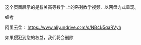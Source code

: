 
这个页面展示的是有关高等数学 上的系列教学视频，以网盘方式呈现。

蜂考

阿里云盘： https://www.aliyundrive.com/s/NB4N5qaRVyh

如果侵犯到您的权益，我们将会删除

